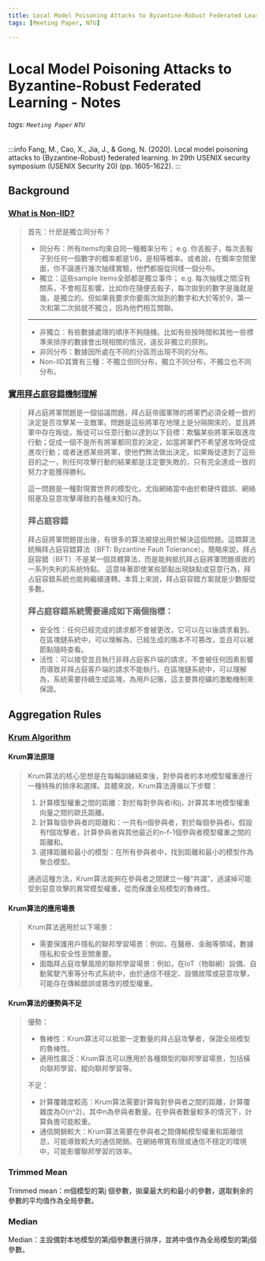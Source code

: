 ```yaml
---
title: Local Model Poisoning Attacks to Byzantine-Robust Federated Learning - Notes
tags: [Meeting Paper, NTU]

---
```


# Local Model Poisoning Attacks to Byzantine-Robust Federated Learning - Notes
###### tags: `Meeting Paper` `NTU`
:::info
Fang, M., Cao, X., Jia, J., & Gong, N. (2020). Local model poisoning attacks to {Byzantine-Robust} federated learning. In 29th USENIX security symposium (USENIX Security 20) (pp. 1605-1622).
:::
## Background
### [What is Non-IID?](https://www.zhihu.com/question/395555567)
> 首先：什麽是獨立同分布？
> * 同分布：所有items均來自同一種概率分布； e.g. 你丟骰子，每次丟骰子到任何一個數字的概率都是1/6，是相等概率。或者說，在概率空間里面，你不論進行幾次抽樣實驗，他們都服從同樣一個分布。
> * 獨立：這些sample items全部都是獨立事件； e.g. 每次抽樣之間沒有關系，不會相互影響。比如你在隨便丟骰子，每次拋到的數字是幾就是幾，是獨立的。但如果我要求你要兩次拋到的數字和大於等於9，第一次和第二次拋就不獨立，因為他們相互關聯。
> ---
> * 非獨立：有些數據處理的順序不夠隨機。比如有些按時間和其他一些標準來排序的數據會出現相關的情況，違反非獨立的原則。
> * 非同分布：數據因所處在不同的分區而出現不同的分布。
> * Non-IID其實有三種：不獨立但同分布，獨立不同分布，不獨立也不同分布。


### [實用拜占庭容錯機制理解](https://zhuanlan.zhihu.com/p/217827966)
> 拜占庭將軍問題是一個協議問題，拜占庭帝國軍隊的將軍們必須全體一致的決定是否攻擊某一支敵軍。問題是這些將軍在地理上是分隔開來的，並且將軍中存在叛徒。叛徒可以任意行動以達到以下目標：欺騙某些將軍采取進攻行動；促成一個不是所有將軍都同意的決定，如當將軍們不希望進攻時促成進攻行動；或者迷惑某些將軍，使他們無法做出決定。如果叛徒達到了這些目的之一，則任何攻擊行動的結果都是注定要失敗的，只有完全達成一致的努力才能獲得勝利。
>
> 這一問題是一種對現實世界的模型化，尤指網絡當中由於軟硬件錯誤、網絡阻塞及惡意攻擊導致的各種未知行為。
>
> ### 拜占庭容錯
> 拜占庭將軍問題提出後，有很多的算法被提出用於解決這個問題。這類算法統稱拜占庭容錯算法（BFT: Byzantine Fault Tolerance）。簡略來說，拜占庭容錯（BFT）不是某一個具體算法，而是能夠抵抗拜占庭將軍問題導致的一系列失利的系統特點。 這意味著即使某些節點出現缺點或惡意行為，拜占庭容錯系統也能夠繼續運轉。本質上來說，拜占庭容錯方案就是少數服從多數。
> ### 拜占庭容錯系統需要達成如下兩個指標：
> * 安全性：任何已經完成的請求都不會被更改，它可以在以後請求看到。在區塊鏈系統中，可以理解為，已經生成的賬本不可篡改，並且可以被節點隨時查看。
> * 活性：可以接受並且執行非拜占庭客戶端的請求，不會被任何因素影響而導致非拜占庭客戶端的請求不能執行。在區塊鏈系統中，可以理解為，系統需要持續生成區塊，為用戶記賬，這主要靠挖礦的激勵機制來保證。

## Aggregation Rules
### [Krum Algorithm](https://www.royc30ne.com/krum-algorithm/)
#### Krum算法原理
> Krum算法的核心思想是在每輪訓練結束後，對參與者的本地模型權重進行一種特殊的排序和選擇。具體來說，Krum算法遵循以下步驟：
> 1. 計算模型權重之間的距離：對於每對參與者i和j，計算其本地模型權重向量之間的歐氏距離。
> 2. 計算每個參與者的距離和：一共有n個參與者，對於每個參與者i，假設有f個攻擊者，計算參與者與其他最近的n-f-1個參與者模型權重之間的距離和。
> 3. 選擇距離和最小的模型：在所有參與者中，找到距離和最小的模型作為聚合模型。
>
> 通過這種方法，Krum算法能夠在參與者之間建立一種“共識”，過濾掉可能受到惡意攻擊的異常模型權重，從而保護全局模型的魯棒性。

#### Krum算法的應用場景
> Krum算法適用於以下場景：
> * 需要保護用戶隱私的聯邦學習場景：例如，在醫療、金融等領域，數據隱私和安全性至關重要。
> * 面臨拜占庭攻擊風險的聯邦學習場景：例如，在IoT（物聯網）設備、自動駕駛汽車等分布式系統中，由於通信不穩定、設備故障或惡意攻擊，可能存在傳輸錯誤或篡改的模型權重。

#### Krum算法的優勢與不足
> 優勢：
> * 魯棒性：Krum算法可以抵禦一定數量的拜占庭攻擊者，保證全局模型的魯棒性。
> * 適用性廣泛：Krum算法可以應用於各種類型的聯邦學習場景，包括橫向聯邦學習、縱向聯邦學習等。
>
> 不足：
> * 計算覆雜度較高：Krum算法需要計算每對參與者之間的距離，計算覆雜度為O(n^2)，其中n為參與者數量。在參與者數量較多的情況下，計算負擔可能較重。
> * 通信開銷較大：Krum算法需要在參與者之間傳輸模型權重和距離信息，可能導致較大的通信開銷。在網絡帶寬有限或通信不穩定的環境中，可能影響聯邦學習的效率。

### Trimmed Mean
Trimmed mean：m個模型的第j 個參數，拋棄最大的和最小的參數，選取剩余的參數的平均值作為全局參數。

### Median
Median：主設備對本地模型的第j個參數進行排序，並將中值作為全局模型的第j個參數。